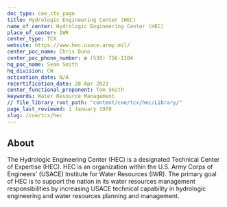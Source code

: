 ```yaml
---
doc_type: coe_ctx_page 
title: Hydrologic Engineering Center (HEC)
name_of_center: Hydrologic Engineering Center (HEC)
place_of_center: IWR
center_type: TCX
website: https://www.hec.usace.army.mil/
center_poc_name: Chris Dunn
center_poc_phone_number: ☎ (530) 756-1104
hq_poc_name: Sean Smith
hq_division: CW
activation_date: N/A
recertification_date: 28 Apr 2023
center_functional_proponent: Tom Smith
keywords: Water Resource Management
// file_library_root_path: "content/coe/tcx/hec/Library/" 
page_last_reviewed: 1 January 1970 
slug: /coe/tcx/hec
---
```


## About 

The Hydrologic Engineering Center (HEC) is a designated Technical Center of Expertise (HEC). HEC is an organization within the U.S. Army Corps of Engineers' (USACE) Institute for Water Resources (IWR). The primary goal of HEC is to support the nation in its water resources management responsibilities by increasing USACE technical capability in hydrologic engineering and water resources planning and management.

 
